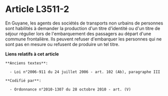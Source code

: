 # Article L3511-2

En Guyane, les agents des sociétés de transports non urbains de personnes sont habilités à demander la production d'un titre
d'identité ou d'un titre de séjour régulier lors de l'embarquement des passagers au départ d'une commune frontalière. Ils
peuvent refuser d'embarquer les personnes qui ne sont pas en mesure ou refusent de produire un tel titre.

**Liens relatifs à cet article**

	**Anciens textes**:

	  - Loi n°2006-911 du 24 juillet 2006 - art. 102 (Ab), paragraphe III

	**Codifié par**:

	  - Ordonnance n°2010-1307 du 28 octobre 2010 - art. (V)

